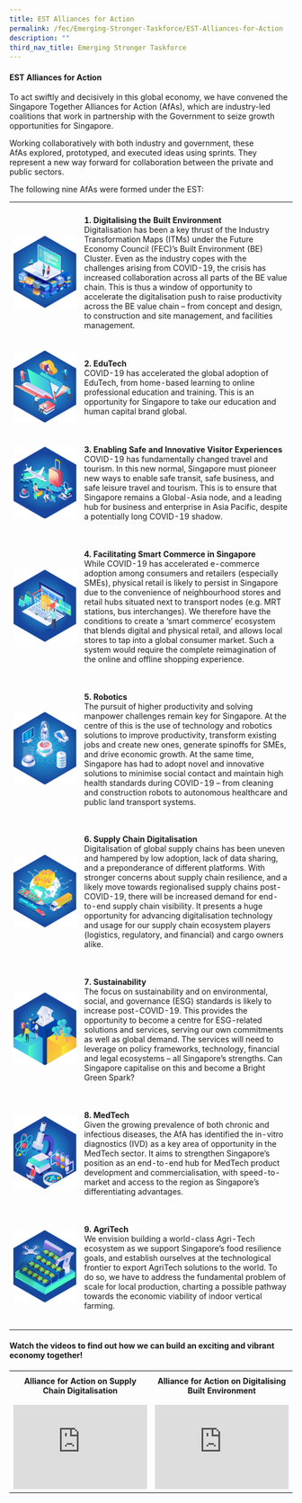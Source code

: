 ```yaml
---
title: EST Alliances for Action
permalink: /fec/Emerging-Stronger-Taskforce/EST-Alliances-for-Action
description: ""
third_nav_title: Emerging Stronger Taskforce
---
```

#### EST Alliances for Action

To act swiftly and decisively in this global economy, we have convened the Singapore Together Alliances for Action (AfAs), which are industry-led coalitions that work in partnership with the Government to seize growth opportunities for Singapore.

Working collaboratively with both industry and government, these AfAs explored, prototyped, and executed ideas using sprints. They represent a new way forward for collaboration between the private and public sectors.

The following nine AfAs were formed under the EST:

<table>
	<tr style="border-bottom:hidden">
		<th style="width:25%"></th>
		<th></th>
	</tr>
	<tr>
		<td  style="padding-bottom: 20px">
			<img src="/images/FEC/EST/EST%20Alliances%20for%20Action/EST%20_AlliancesDigiEnvironment.png" alt="Digi Environment">
		</td>
		<td  style="padding-bottom: 20px">
			<p><strong>1. Digitalising the Built Environment</strong>
			<br>Digitalisation has been a key thrust of the Industry Transformation Maps (ITMs) under the Future Economy Council (FEC)’s Built Environment (BE) Cluster. Even as the industry copes with the challenges arising from COVID-19, the crisis has increased collaboration across all parts of the BE value chain. This is thus a window of opportunity to accelerate the digitalisation push to raise productivity across the BE value chain – from concept and design, to construction and site management, and facilities management.</p>
		</td>
	</tr>
	<tr>
		<td  style="padding-bottom:20px">
			<img src="/images/FEC/EST/EST%20Alliances%20for%20Action/EST%20_AlliancesEduTech.png" alt="EduTech">
		</td>
		<td  style="padding-bottom:20px">
			<p><strong>2. EduTech</strong>
			<br>COVID-19 has accelerated the global adoption of EduTech, from home-based learning to online professional education and training. This is an opportunity for Singapore to take our education and human capital brand global.</p>
		</td>
	</tr>
	<tr>
		<td  style="padding-bottom:20px">
			<img src="/images/FEC/EST/EST%20Alliances%20for%20Action/EST%20_AlliancesVisitorExp.png" alt="Visitor Experience">
		</td>
		<td  style="padding-bottom:20px">
			<p><strong>3. Enabling Safe and Innovative Visitor Experiences</strong>
			<br>COVID-19 has fundamentally changed travel and tourism. In this new normal, Singapore must pioneer new ways to enable safe transit, safe business, and safe leisure travel and tourism. This is to ensure that Singapore remains a Global-Asia node, and a leading hub for business and enterprise in Asia Pacific, despite a potentially long COVID-19 shadow.</p>
		</td>
	</tr>
	<tr>
		<td  style="padding-bottom:20px">
			<img src="/images/FEC/EST/EST%20Alliances%20for%20Action/EST%20_AlliancesSmartCommerce.png" alt="SmartCommerce">
		</td>
		<td  style="padding-bottom:20px">
			<p><strong>4. Facilitating Smart Commerce in Singapore</strong>
			<br>While COVID-19 has accelerated e-commerce adoption among consumers and retailers (especially SMEs), physical retail is likely to persist in Singapore due to the convenience of neighbourhood stores and retail hubs situated next to transport nodes (e.g. MRT stations, bus interchanges). We therefore have the conditions to create a ‘smart commerce’ ecosystem that blends digital and physical retail, and allows local stores to tap into a global consumer market. Such a system would require the complete reimagination of the online and offline shopping experience.</p>
		</td>
	</tr>
	<tr>
		<td  style="padding-bottom:20px">
			<img src="/images/FEC/EST/EST%20Alliances%20for%20Action/EST%20_AlliancesRobotics.png" alt="Robotics">
		</td>
		<td  style="padding-bottom:20px">
			<p><strong>5. Robotics</strong>
			<br>The pursuit of higher productivity and solving manpower challenges remain key for Singapore. At the centre of this is the use of technology and robotics solutions to improve productivity, transform existing jobs and create new ones, generate spinoffs for SMEs, and drive economic growth. At the same time, Singapore has had to adopt novel and innovative solutions to minimise social contact and maintain high health standards during COVID-19 – from cleaning and construction robots to autonomous healthcare and public land transport systems.</p>
		</td>
	</tr>
	<tr>
		<td  style="padding-bottom:20px">
			<img src="/images/FEC/EST/EST%20Alliances%20for%20Action/EST%20_AlliancesSupplyChain.png" alt="Supply Chain">
		</td>
		<td  style="padding-bottom:20px">
			<p><strong>6. Supply Chain Digitalisation</strong>
			<br>Digitalisation of global supply chains has been uneven and hampered by low adoption, lack of data sharing, and a preponderance of different platforms. With stronger concerns about supply chain resilience, and a likely move towards regionalised supply chains post-COVID-19, there will be increased demand for end-to-end supply chain visibility. It presents a huge opportunity for advancing digitalisation technology and usage for our supply chain ecosystem players (logistics, regulatory, and financial) and cargo owners alike.</p>
		</td>
	</tr>
	<tr>
		<td  style="padding-bottom:20px">
			<img src="/images/FEC/EST/EST%20Alliances%20for%20Action/EST%20_AlliancesSustainability.png" alt="Sustainability">
		</td>
		<td  style="padding-bottom:20px">
			<p><strong>7. Sustainability</strong>
			<br>The focus on sustainability and on environmental, social, and governance (ESG) standards is likely to increase post-COVID-19. This provides the opportunity to become a centre for ESG-related solutions and services, serving our own commitments as well as global demand. The services will need to leverage on policy frameworks, technology, financial and legal ecosystems – all Singapore’s strengths. Can Singapore capitalise on this and become a Bright Green Spark?</p>
		</td>
	</tr>
	<tr>
		<td  style="padding-bottom:20px">
			<img src="/images/FEC/EST/EST%20Alliances%20for%20Action/EST%20_AlliancesMedTech.png" alt="MedTech">
		</td>
		<td  style="padding-bottom:20px">
			<p><strong>8. MedTech</strong>
			<br>Given the growing prevalence of both chronic and infectious diseases, the AfA has identified the in-vitro diagnostics (IVD) as a key area of opportunity in the MedTech sector. It aims to strengthen Singapore’s position as an end-to-end hub for MedTech product development and commercialisation, with speed-to-market and access to the region as Singapore’s differentiating advantages.</p>
		</td>
	</tr>
	<tr>
		<td  style="padding-bottom:20px">
			<img src="/images/FEC/EST/EST%20Alliances%20for%20Action/EST%20_AlliancesAgriTech.png" alt="AgriTech">
		</td>
		<td  style="padding-bottom:20px">
			<p><strong>9. AgriTech</strong>
			<br>We envision building a world-class Agri-Tech ecosystem as we support Singapore’s food resilience goals, and establish ourselves at the technological frontier to export AgriTech solutions to the world. To do so, we have to address the fundamental problem of scale for local production, charting a possible pathway towards the economic viability of indoor vertical farming.</p>
		</td>
	</tr>
</table>

#### Watch the videos to find out how we can build an exciting and vibrant economy together!

<table style="text-align:center">
	<tr>
		<th style="width:50%"></th>
		<th style="width:50%"></th>
	</tr>
	<tr>
		<td><strong>Alliance for Action on Supply Chain Digitalisation</strong><br><br>
		<div><iframe width="100%" height="100%" src="https://www.youtube.com/embed/peSpbja3Fc4" title="Emerging Stronger Taskforce’s Supply Chain Digitalisation Alliance for Action" frameborder="0" allow="accelerometer; autoplay; clipboard-write; encrypted-media; gyroscope; picture-in-picture" allowfullscreen></iframe></div>
		</td>
		<td><strong>Alliance for Action on Digitalising Built Environment<strong><br><br>
		<div><iframe width="100%" height="100%" src="https://www.youtube.com/embed/Tz1sJm32dzI" title="Alliance for Action on Digitalising Built Environment" frameborder="0" allow="accelerometer; autoplay; clipboard-write; encrypted-media; gyroscope; picture-in-picture" allowfullscreen></iframe></div>
			</td>
	</tr>
</table>